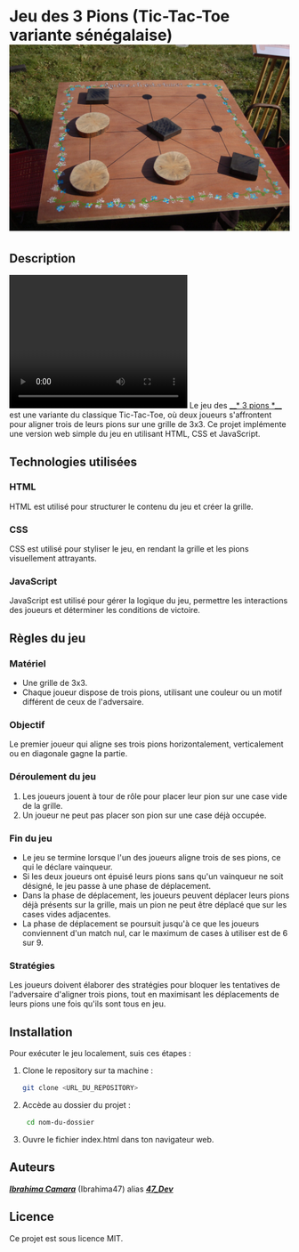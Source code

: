 # Jeu des 3 Pions (Tic-Tac-Toe variante sénégalaise) ![image](Assets/illustratif.jpg)

## Description
<video width="320" height="240" controls>
  <source src="Assets/Découvrez le jeu des 3 pions_3.mp4" type="video/mp4">
  Votre navigateur ne supporte pas les vidéos HTML5.
</video>
Le jeu des <u>__* 3 pions *__</u> est une variante du classique Tic-Tac-Toe, où deux joueurs s'affrontent pour aligner trois de leurs pions sur une grille de 3x3. Ce projet implémente une version web simple du jeu en utilisant HTML, CSS et JavaScript.

## Technologies utilisées

### HTML
HTML est utilisé pour structurer le contenu du jeu et créer la grille.

### CSS
CSS est utilisé pour styliser le jeu, en rendant la grille et les pions visuellement attrayants.

### JavaScript
JavaScript est utilisé pour gérer la logique du jeu, permettre les interactions des joueurs et déterminer les conditions de victoire.

## Règles du jeu

### Matériel
- Une grille de 3x3.
- Chaque joueur dispose de trois pions, utilisant une couleur ou un motif différent de ceux de l'adversaire.

### Objectif
Le premier joueur qui aligne ses trois pions horizontalement, verticalement ou en diagonale gagne la partie.

### Déroulement du jeu
1. Les joueurs jouent à tour de rôle pour placer leur pion sur une case vide de la grille.
2. Un joueur ne peut pas placer son pion sur une case déjà occupée.

### Fin du jeu
- Le jeu se termine lorsque l'un des joueurs aligne trois de ses pions, ce qui le déclare vainqueur.
- Si les deux joueurs ont épuisé leurs pions sans qu'un vainqueur ne soit désigné, le jeu passe à une phase de déplacement.
- Dans la phase de déplacement, les joueurs peuvent déplacer leurs pions déjà présents sur la grille, mais un pion ne peut être déplacé que sur les cases vides adjacentes.
- La phase de déplacement se poursuit jusqu'à ce que les joueurs conviennent d'un match nul, car le maximum de cases à utiliser est de 6 sur 9.

### Stratégies
Les joueurs doivent élaborer des stratégies pour bloquer les tentatives de l'adversaire d'aligner trois pions, tout en maximisant les déplacements de leurs pions une fois qu'ils sont tous en jeu.

## Installation
Pour exécuter le jeu localement, suis ces étapes :

1. Clone le repository sur ta machine :
   ```bash
   git clone <URL_DU_REPOSITORY>
2. Accède au dossier du projet :
   ```bash
    cd nom-du-dossier
3. Ouvre le fichier index.html dans ton navigateur web.

## Auteurs
<u>__*Ibrahima Camara*__</u> (Ibrahima47) alias <u>__*47_Dev*__</u>
## Licence
Ce projet est sous licence MIT.
